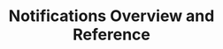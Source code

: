 ---
title: Notifications Overview and Reference
permalink: /account-security/notifications
keywords: notifications, manage notifications, email notifications, email messages, notify, notify me 
summary: "Learn about how in-app and email notifications work in Stitch."

layout: general
key: "notification-settings"
toc: true

type: "account-settings"
weight: 5

intro: |
  {% include misc/data-files.html %}
  {% include misc/icons.html %}
  {% assign notifications = site.data.stitch.notifications %}

  To ensure you're kept in the loop when Stitch encounters issues, Stitch will trigger in-app and email notifications.

  In this guide, we'll cover:

  {% for section in page.sections %}
  - [{{ section.summary }}](#{{ section.anchor }})
  {% endfor %}

sections:
  - title: "Notification categories"
    anchor: "notification-categories"
    summary: "Stitch's notification categories"
    content: |
      {% assign notification-categories = notifications.common.categories %}

      Stitch notifications are grouped into the following categories:

      {% for category in notification-categories %}
      - [**{{ category | capitalize }}**](#{{ category | append: "-notification-reference" }}) - {{ notifications[category]description | flatify }}
      {% endfor %}

      For more info about the notifications in each category, refer to the [Notification reference section](#notification-reference-section).

  - title: "Notification levels"
    anchor: "notification-levels"
    summary: "Notification urgency levels"
    content: |
      {% assign notification-levels = notifications.common.levels %}
      Stitch notifications are assigned levels of urgency as follows:

      {% for level in notification-levels.all %}
      - {{ level.icon | flatify | replace:"TOOLTIP",level.name }} **{{ level.name }}** - {{ level.description | flatify }} **For example:** {{ level.example | flatify }}
      {% endfor %}

      Refer to the [Notification reference section](#notification-reference) for more info about the issues that trigger notifications and the level assigned to each issue.

  - title: "In-app notifications"
    anchor: "in-app-notifications"
    summary: "How in-app notifications work"
    content: |
      When Stitch encounters an issue or something requires your attention, a notification will display in the **Notifications** tab of your account:

      ![The Notifications tab in the Stitch web app]({{ site.baseurl }}/images/account-security/notification-tab.png)
      
    subsections:
      - title: "In-app notification recipients"
        anchor: "in-app-notification-recipients"
        content: |
          In-app notifications are visible to all team members in a Stitch account.

      - title: "In-app notification visibility"
        anchor: "in-app-notification-visibility"
        content: |
          All notifications listed in the [Notification reference](#notification-reference) will display in the **Notifications** tab shortly after they're triggered.

          **Note**: Email notifications for some issues may not be sent immediately after the issue occurs. Refer to the [Email notification delays section](#email-notification-delays) for more info.

      - title: "In-app notification resolution"
        anchor: "in-app-notification-resolution"
        content: |
          Notifications in the **Notifications** tab will continue to display until the issue that triggered the notification is resolved.

          **Note**: At this time, manually clearing notifications is not supported.

  - title: "Email notifications"
    anchor: "email-notifications"
    summary: "How email notifications work"
    content: |
      For any issue listed in the [Notification reference](#notification-reference), Stitch will send an email version of the notification to all team members in a Stitch account.

    subsections:
      - title: "Email notification recipients"
        anchor: "email-notification-recipients"
        content: |
          Email notifications are sent to all team members in a Stitch account.

          If your account also has the [custom email notification list feature]({{ link.account.customize-notifications | prepend: site.baseurl }}) enabled, email notifications will also be sent to the email addresses in this list that have an **Enabled** status.

          **Note**: The only exception is the monthly billing invoice, which is sent only to the team member who originally entered the account's payment method details.

      - title: "Email notification from address"
        anchor: "notification-sent-from-address"
        content: |
          All email notifications from Stitch are sent from `{{ site.support }}`.

      - title: "Email notification subject lines"
        anchor: "email-notification-subject-lines"
        content: |
          Notifications from Stitch will have a subject line similar to the following: `{{ notifications.common.subject-lines.prefix }} <description of issue>`

      - title: "Email notification delays"
        anchor: "email-notification-delays"
        content: |
          Some email notifications may not be sent immediately after the issue occurs. Stitch implements an email send delay for some notification types to provide transient issues the opportunity to resolve themselves. Ideally, this means your inbox or [external notification service]({{ link.account.customize-notifications | prepend: site.baseurl }}) won't be spammed with notifications for non-actionable items.

          The delay Stitch uses depends on the notification/issue type. Refer to the [Notification reference section](#notification-reference) for the delay used by each notification type.

  - title: "Notification reference"
    anchor: "notification-reference"
    summary: "A reference of Stitch's email notifications"
    content: |
      In this section is info about the email notifications Stitch will send to the users of your account. This includes a description of the issue triggering the notification, the email's subject, urgency level, send delay (if any), potential causes, and the content of the email notification.

      {% assign attributes = "email-subject|level|email-delay|potential-causes|content" | split:"|" %}

      {% for category in notification-categories %}
      - [**{{ category | capitalize | append: " notifications" }}**](#{{ category | append: "-notification-reference" }})
      {% endfor %}

      {% for category in notification-categories %}
      ### **{{ category | capitalize | append: " notifications" }}** {#{{ category | append: "-notification-reference" }}}

      {{ notifications[category]description | flatify | markdownify }}

      {% assign all-category-notifications = notifications[category]all %}

      {% for notification in all-category-notifications %}
      - [{{ notification.name }}](#{{ notification.name | slugify }})
      {% endfor %}

      {% for notification in all-category-notifications %}
      #### {{ notification.name }}

      {{ notification.description }}

      <table class="attribute-list">
      {% for attribute in attributes %}
      {% if notification[attribute] %}
      <tr>
      <td class="attribute-name">
      <strong>{{ attribute | capitalize | replace: "-", " " }}</strong>
      </td>
      <td>
      {% if attribute == "email-subject" or attribute == "potential-causes" or attribute == "content" %}

      {% assign count = notification[attribute] | size %}

      {% case count %}
      {% when 1 %}
      {% for item in notification[attribute] %}
      {{ item | flatify }}
      {% endfor %}

      {% else %}
      <ul>
      {% for item in notification[attribute] %}
      <li>{{ item | flatify | markdownify }}</li>
      {% endfor %}
      </ul>
      {% endcase %}

      {% elsif attribute == "level" %}
      {% assign level = notification[attribute] %}
      {{ level | capitalize }} {{ notification-levels[level]icon | flatify | replace:"TOOLTIP",notification-levels[level]description }}

      {% else %}
      {{ notification[attribute] | flatify }}
      {% endif %}
      </td>

      </tr>
      {% endif %}
      {% endfor %}
      </table>
      {% if forloop.last == true %}
      [Back to {{ category | capitalize }} notification reference](#{{ category | append: "-notification-reference" }})

      {% endif %}
      [Back to Notification reference](#notification-reference)
      {% endfor %}

      {% unless forloop.last == true %}
      ---
      {% endunless %}
      {% endfor %}
---